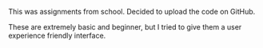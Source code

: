 This was assignments from school. Decided to upload the code on GitHub.

These are extremely basic and beginner, but I tried to give them a user experience friendly interface.
